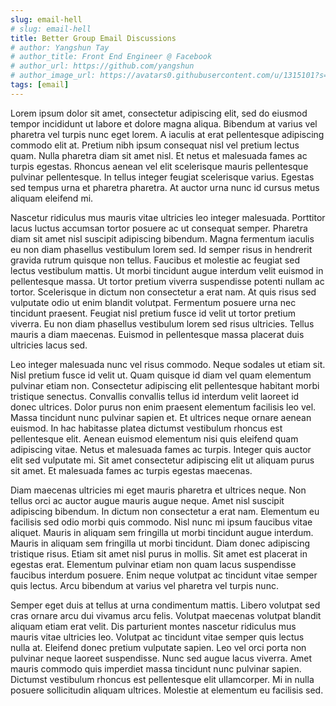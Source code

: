 ```yaml
---
slug: email-hell
# slug: email-hell
title: Better Group Email Discussions
# author: Yangshun Tay
# author_title: Front End Engineer @ Facebook
# author_url: https://github.com/yangshun
# author_image_url: https://avatars0.githubusercontent.com/u/1315101?s=400&v=4
tags: [email]
---
```


Lorem ipsum dolor sit amet, consectetur adipiscing elit, sed do eiusmod tempor incididunt ut labore et dolore magna aliqua. Bibendum at varius vel pharetra vel turpis nunc eget lorem. A iaculis at erat pellentesque adipiscing commodo elit at. Pretium nibh ipsum consequat nisl vel pretium lectus quam. <!--truncate--> Nulla pharetra diam sit amet nisl. Et netus et malesuada fames ac turpis egestas. Rhoncus aenean vel elit scelerisque mauris pellentesque pulvinar pellentesque. In tellus integer feugiat scelerisque varius. Egestas sed tempus urna et pharetra pharetra. At auctor urna nunc id cursus metus aliquam eleifend mi.

Nascetur ridiculus mus mauris vitae ultricies leo integer malesuada. Porttitor lacus luctus accumsan tortor posuere ac ut consequat semper. Pharetra diam sit amet nisl suscipit adipiscing bibendum. Magna fermentum iaculis eu non diam phasellus vestibulum lorem sed. Id semper risus in hendrerit gravida rutrum quisque non tellus. Faucibus et molestie ac feugiat sed lectus vestibulum mattis. Ut morbi tincidunt augue interdum velit euismod in pellentesque massa. Ut tortor pretium viverra suspendisse potenti nullam ac tortor. Scelerisque in dictum non consectetur a erat nam. At quis risus sed vulputate odio ut enim blandit volutpat. Fermentum posuere urna nec tincidunt praesent. Feugiat nisl pretium fusce id velit ut tortor pretium viverra. Eu non diam phasellus vestibulum lorem sed risus ultricies. Tellus mauris a diam maecenas. Euismod in pellentesque massa placerat duis ultricies lacus sed.

Leo integer malesuada nunc vel risus commodo. Neque sodales ut etiam sit. Nisl pretium fusce id velit ut. Quam quisque id diam vel quam elementum pulvinar etiam non. Consectetur adipiscing elit pellentesque habitant morbi tristique senectus. Convallis convallis tellus id interdum velit laoreet id donec ultrices. Dolor purus non enim praesent elementum facilisis leo vel. Massa tincidunt nunc pulvinar sapien et. Et ultrices neque ornare aenean euismod. In hac habitasse platea dictumst vestibulum rhoncus est pellentesque elit. Aenean euismod elementum nisi quis eleifend quam adipiscing vitae. Netus et malesuada fames ac turpis. Integer quis auctor elit sed vulputate mi. Sit amet consectetur adipiscing elit ut aliquam purus sit amet. Et malesuada fames ac turpis egestas maecenas.

Diam maecenas ultricies mi eget mauris pharetra et ultrices neque. Non tellus orci ac auctor augue mauris augue neque. Amet nisl suscipit adipiscing bibendum. In dictum non consectetur a erat nam. Elementum eu facilisis sed odio morbi quis commodo. Nisl nunc mi ipsum faucibus vitae aliquet. Mauris in aliquam sem fringilla ut morbi tincidunt augue interdum. Mauris in aliquam sem fringilla ut morbi tincidunt. Diam donec adipiscing tristique risus. Etiam sit amet nisl purus in mollis. Sit amet est placerat in egestas erat. Elementum pulvinar etiam non quam lacus suspendisse faucibus interdum posuere. Enim neque volutpat ac tincidunt vitae semper quis lectus. Arcu bibendum at varius vel pharetra vel turpis nunc.

Semper eget duis at tellus at urna condimentum mattis. Libero volutpat sed cras ornare arcu dui vivamus arcu felis. Volutpat maecenas volutpat blandit aliquam etiam erat velit. Dis parturient montes nascetur ridiculus mus mauris vitae ultricies leo. Volutpat ac tincidunt vitae semper quis lectus nulla at. Eleifend donec pretium vulputate sapien. Leo vel orci porta non pulvinar neque laoreet suspendisse. Nunc sed augue lacus viverra. Amet mauris commodo quis imperdiet massa tincidunt nunc pulvinar sapien. Dictumst vestibulum rhoncus est pellentesque elit ullamcorper. Mi in nulla posuere sollicitudin aliquam ultrices. Molestie at elementum eu facilisis sed.
